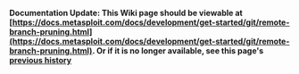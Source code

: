 <!-- Maintainers:  Please do not modify this file directly, create a pull request instead -->

**Documentation Update: This Wiki page should be viewable at [https://docs.metasploit.com/docs/development/get-started/git/remote-branch-pruning.html](https://docs.metasploit.com/docs/development/get-started/git/remote-branch-pruning.html). Or if it is no longer available, see this page's [previous history](./_history)**

